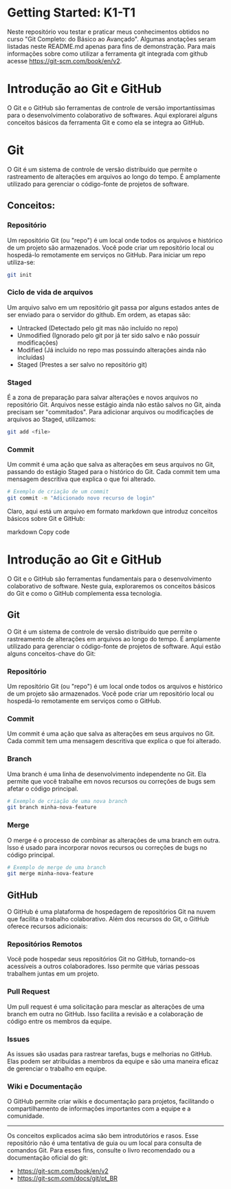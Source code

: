 # Getting Started: K1-T1

Neste repositório vou testar e praticar meus conhecimentos obtidos no curso "Git Completo: do Básico ao Avançado". Algumas anotações seram listadas neste README.md apenas para fins de demonstração. Para mais informações sobre como utilizar a ferramenta git integrada com github acesse https://git-scm.com/book/en/v2.

# Introdução ao Git e GitHub

O Git e o GitHub são ferramentas de controle de versão importantíssimas para o desenvolvimento colaborativo de softwares. Aqui explorarei alguns conceitos básicos da ferramenta Git e como ela se integra ao GitHub.

# Git

O Git é um sistema de controle de versão distribuído que permite o rastreamento de alterações em arquivos ao longo do tempo. É amplamente utilizado para gerenciar o código-fonte de projetos de software.

## Conceitos:

### Repositório

Um repositório Git (ou "repo") é um local onde todos os arquivos e histórico de um projeto são armazenados. Você pode criar um repositório local ou hospedá-lo remotamente em serviços no GitHub. Para iniciar um repo utiliza-se:

```bash
git init
```
### Ciclo de vida de arquivos

Um arquivo salvo em um repositório git passa por alguns estados antes de ser enviado para o servidor do github. Em ordem, as etapas são:
- Untracked (Detectado pelo git mas não incluído no repo)
- Unmodified (Ignorado pelo git por já ter sido salvo e não possuir modificações)
- Modified (Já incluído no repo mas possuindo alterações ainda não incluídas)
- Staged (Prestes a ser salvo no repositório git)

### Staged

É a zona de preparação para salvar alterações e novos arquivos no repositório Git. Arquivos nesse estágio ainda não estão salvos no Git, ainda precisam ser "commitados". Para adicionar arquivos ou modificações de arquivos ao Staged, utilizamos:

```bash
git add <file>
```

### Commit

Um commit é uma ação que salva as alterações em seus arquivos no Git, passando do estágio Staged para o histórico do Git. Cada commit tem uma mensagem descritiva que explica o que foi alterado.

```bash
# Exemplo de criação de um commit
git commit -m "Adicionado novo recurso de login"
```


Claro, aqui está um arquivo em formato markdown que introduz conceitos básicos sobre Git e GitHub:

markdown
Copy code
# Introdução ao Git e GitHub

O Git e o GitHub são ferramentas fundamentais para o desenvolvimento colaborativo de software. Neste guia, exploraremos os conceitos básicos do Git e como o GitHub complementa essa tecnologia.

## Git

O Git é um sistema de controle de versão distribuído que permite o rastreamento de alterações em arquivos ao longo do tempo. É amplamente utilizado para gerenciar o código-fonte de projetos de software. Aqui estão alguns conceitos-chave do Git:

### Repositório

Um repositório Git (ou "repo") é um local onde todos os arquivos e histórico de um projeto são armazenados. Você pode criar um repositório local ou hospedá-lo remotamente em serviços como o GitHub.

### Commit

Um commit é uma ação que salva as alterações em seus arquivos no Git. Cada commit tem uma mensagem descritiva que explica o que foi alterado.

### Branch

Uma branch é uma linha de desenvolvimento independente no Git. Ela permite que você trabalhe em novos recursos ou correções de bugs sem afetar o código principal.

```bash
# Exemplo de criação de uma nova branch
git branch minha-nova-feature
```
### Merge

O merge é o processo de combinar as alterações de uma branch em outra. Isso é usado para incorporar novos recursos ou correções de bugs no código principal.

```bash
# Exemplo de merge de uma branch
git merge minha-nova-feature
```

## GitHub

O GitHub é uma plataforma de hospedagem de repositórios Git na nuvem que facilita o trabalho colaborativo. Além dos recursos do Git, o GitHub oferece recursos adicionais:

### Repositórios Remotos

Você pode hospedar seus repositórios Git no GitHub, tornando-os acessíveis a outros colaboradores. Isso permite que várias pessoas trabalhem juntas em um projeto.

### Pull Request

Um pull request é uma solicitação para mesclar as alterações de uma branch em outra no GitHub. Isso facilita a revisão e a colaboração de código entre os membros da equipe.

### Issues

As issues são usadas para rastrear tarefas, bugs e melhorias no GitHub. Elas podem ser atribuídas a membros da equipe e são uma maneira eficaz de gerenciar o trabalho em equipe.

### Wiki e Documentação

O GitHub permite criar wikis e documentação para projetos, facilitando o compartilhamento de informações importantes com a equipe e a comunidade.

---

Os conceitos explicados acima são bem introdutórios e rasos. Esse repositório não é uma tentativa de guia ou um local para consulta de comandos Git. Para esses fins, consulte o livro recomendado ou a documentação oficial do git:

- https://git-scm.com/book/en/v2
- https://git-scm.com/docs/git/pt_BR

